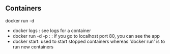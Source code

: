 ## Containers
docker run -d <imagename>

- docker logs <container ID>: see logs for a container
- docker run -d -p <host port>:<container port> <imagename>: if you go to localhost port 80, you can see the app
- docker start: used to start stopped containers whereas 'docker run' is to run new containers
